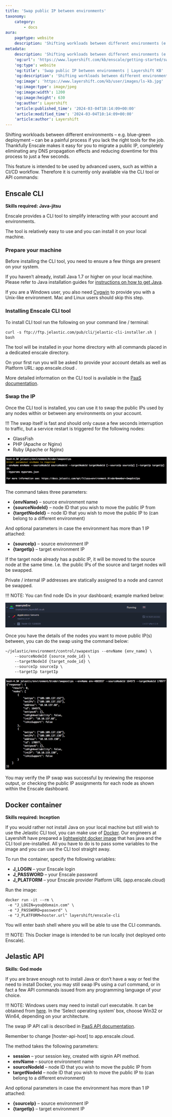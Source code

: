 ```yaml
---
title: 'Swap public IP between environments'
taxonomy:
    category:
        - docs
aura:
    pagetype: website
    description: 'Shifting workloads between different environments (e.g. blue-green deployment) can be a painful process if you lack the right tools for the job. Thankfully Jelastic makes it easy for you to migrate a public IP, completely eliminating any DNS propagation effects and reducing downtime for this process to just a few seconds. This feature ..'
metadata:
    description: 'Shifting workloads between different environments (e.g. blue-green deployment) can be a painful process if you lack the right tools for the job. Thankfully Jelastic makes it easy for you to migrate a public IP, completely eliminating any DNS propagation effects and reducing downtime for this process to just a few seconds. This feature ..'
    'og:url': 'https://www.layershift.com/kb/enscale/getting-started/swap-public-ip-between-environments'
    'og:type': website
    'og:title': 'Swap public IP between environments | Layershift KB'
    'og:description': 'Shifting workloads between different environments (e.g. blue-green deployment) can be a painful process if you lack the right tools for the job. Thankfully Jelastic makes it easy for you to migrate a public IP, completely eliminating any DNS propagation effects and reducing downtime for this process to just a few seconds. This feature ..'
    'og:image': 'https://www.layershift.com/kb/user/images/ls-kb.jpg'
    'og:image:type': image/jpeg
    'og:image:width': 1200
    'og:image:height': 630
    'og:author': Layershift
    'article:published_time': '2024-03-04T10:14:09+00:00'
    'article:modified_time': '2024-03-04T10:14:09+00:00'
    'article:author': Layershift
---
```


Shifting workloads between different environments – e.g. blue-green deployment – can be a painful process if you lack the right tools for the job. Thankfully Enscale makes it easy for you to migrate a public IP, completely eliminating any DNS propagation effects and reducing downtime for this process to just a few seconds.

This feature is intended to be used by advanced users, such as within a CI/CD workflow. Therefore it is currently only available via the CLI tool or API commands:

## Enscale CLI

**Skills required: Java-jitsu**

Enscale provides a CLI tool to simplify interacting with your account and environments.

The tool is relatively easy to use and you can install it on your local machine.

### Prepare your machine

Before installing the CLI tool, you need to ensure a few things are present on your system.         

If you haven’t already, install Java 1.7 or higher on your local machine. Please refer to Java installation guides for [instructions on how to get Java](https://java.com/en/download/help/download_options.xml).

If you are a Windows user, you also need [Cygwin](https://cygwin.com/install.html) to provide you with a Unix-like environment. Mac and Linux users should skip this step.

### Installing Enscale CLI tool

To install CLI tool run the following on your command line / terminal:

	curl -s ftp://ftp.jelastic.com/pub/cli/jelastic-cli-installer.sh | bash

The tool will be installed in your home directory with all commands placed in a dedicated enscale directory.

On your first run you will be asked to provide your account details as well as Platform URL: app.enscale.cloud .

More detailed information on the CLI tool is available in the [PaaS documentation](https://www.virtuozzo.com/application-platform-docs/cli/).

### Swap the IP

Once the CLI tool is installed, you can use it to swap the public IPs used by any nodes within or between any environments on your account.

!!! The swap itself is fast and should only cause a few seconds interruption to traffic, but a service restart is triggered for the following nodes:

* GlassFish
* PHP (Apache or Nginx)
* Ruby (Apache or Nginx)

![Swap%20public%20IP%20between%20environments-2](Swap%20public%20IP%20between%20environments-2.png "Swap%20public%20IP%20between%20environments-2")

The command takes three parameters:

* **{envName}** – source environment name
* **{sourceNodeId}** – node ID that you wish to move the public IP from
* **{targetNodeId}** – node ID that you wish to move the public IP to (can belong to a different environment)

And optional parameters in case the environment has more than 1 IP attached:

* **{sourceIp}** – source environment IP
* **{targetIp}** – target environment IP

If the target node already has a public IP, it will be moved to the source node at the same time. I.e. the public IPs of the source and target nodes will be swapped.

Private / internal IP addresses are statically assigned to a node and cannot be swapped.

!!! NOTE: You can find node IDs in your dashboard; example marked below:

![Swap%20public%20IP%20between%20environments-3](Swap%20public%20IP%20between%20environments-3.png "Swap%20public%20IP%20between%20environments-3")

Once you have the details of the nodes you want to move public IP(s) between, you can do the swap using the command below:

    ~/jelastic/environment/control/swapextips --envName {env_name} \
        --sourceNodeId {source_node_id} \
        --targetNodeId {target_node_id} \
        --sourceIp sourceIp \
        --targetIp targetIp

![Swap%20public%20IP%20between%20environments-4](Swap%20public%20IP%20between%20environments-4.png "Swap%20public%20IP%20between%20environments-4")

You may verify the IP swap was successful by reviewing the response output, or checking the public IP assignments for each node as shown within the Enscale dashboard.

## Docker container

**Skills required: Inception**

If you would rather not install Java on your local machine but still wish to use the Jelastic CLI tool, you can make use of [Docker](https://www.docker.com/). Our engineers at Layershift have prepared a [lightweight docker image](https://hub.docker.com/r/layershift/jelastic-cli/) that has java and the CLI tool pre-installed. All you have to do is to pass some variables to the image and you can use the CLI tool straight away.

To run the container, specify the following variables:

* **J_LOGIN** – your Enscale login
* **J_PASSWORD** – your Enscale password
* **J_PLATFORM** – your Enscale provider Platform URL (app.enscale.cloud)

Run the image:

    docker run -it --rm \
     -e "J_LOGIN=you@domain.com" \
     -e "J_PASSWORD=password" \
     -e "J_PLATFORM=hoster.url" layershift/enscale-cli

You will enter bash shell where you will be able to use the CLI commands.

!!! NOTE: This Docker image is intended to be run locally (not deployed onto Enscale).

## Jelastic API

**Skills: God mode**

If you are brave enough not to install Java or don’t have a way or feel the need to install Docker, you may still swap IPs using a curl command, or in fact a few API commands issued from any programming language of your choice.

!!! NOTE: Windows users may need to install curl executable. It can be obtained from [here](https://curl.haxx.se/dlwiz/?type=bin). In the ‘Select operating system’ box, choose Win32 or Win64, depending on your architecture.

The swap IP API call is described in [PaaS API documentation](https://docs.jelastic.com/api/?class=environment.Binder&member=SwapExtIps).

Remember to change [hoster-api-host] to app.enscale.cloud.

The method takes the following parameters:

* **session** – your session key, created with signin API method.
* **envName** – source environment name
* **sourceNodeId** – node ID that you wish to move the public IP from
* **targetNodeId** – node ID that you wish to move the public IP to (can belong to a different environment)

And optional parameters in case the environment has more than 1 IP attached:

* **{sourceIp}** – source environment IP
* **{targetIp}** – target environment IP



